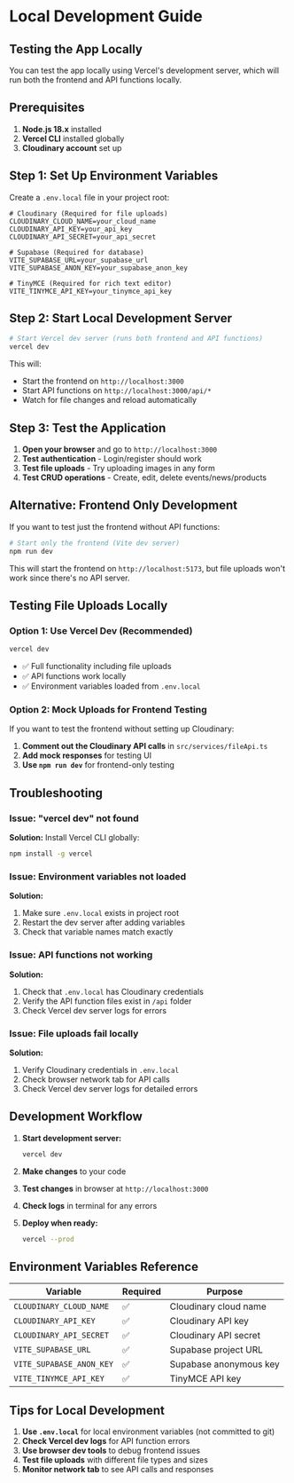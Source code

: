 # Local Development Guide

## Testing the App Locally

You can test the app locally using Vercel's development server, which will run both the frontend and API functions locally.

## Prerequisites

1. **Node.js 18.x** installed
2. **Vercel CLI** installed globally
3. **Cloudinary account** set up

## Step 1: Set Up Environment Variables

Create a `.env.local` file in your project root:

```env
# Cloudinary (Required for file uploads)
CLOUDINARY_CLOUD_NAME=your_cloud_name
CLOUDINARY_API_KEY=your_api_key
CLOUDINARY_API_SECRET=your_api_secret

# Supabase (Required for database)
VITE_SUPABASE_URL=your_supabase_url
VITE_SUPABASE_ANON_KEY=your_supabase_anon_key

# TinyMCE (Required for rich text editor)
VITE_TINYMCE_API_KEY=your_tinymce_api_key
```

## Step 2: Start Local Development Server

```bash
# Start Vercel dev server (runs both frontend and API functions)
vercel dev
```

This will:
- Start the frontend on `http://localhost:3000`
- Start API functions on `http://localhost:3000/api/*`
- Watch for file changes and reload automatically

## Step 3: Test the Application

1. **Open your browser** and go to `http://localhost:3000`
2. **Test authentication** - Login/register should work
3. **Test file uploads** - Try uploading images in any form
4. **Test CRUD operations** - Create, edit, delete events/news/products

## Alternative: Frontend Only Development

If you want to test just the frontend without API functions:

```bash
# Start only the frontend (Vite dev server)
npm run dev
```

This will start the frontend on `http://localhost:5173`, but file uploads won't work since there's no API server.

## Testing File Uploads Locally

### Option 1: Use Vercel Dev (Recommended)
```bash
vercel dev
```
- ✅ Full functionality including file uploads
- ✅ API functions work locally
- ✅ Environment variables loaded from `.env.local`

### Option 2: Mock Uploads for Frontend Testing
If you want to test the frontend without setting up Cloudinary:

1. **Comment out the Cloudinary API calls** in `src/services/fileApi.ts`
2. **Add mock responses** for testing UI
3. **Use `npm run dev`** for frontend-only testing

## Troubleshooting

### Issue: "vercel dev" not found
**Solution:** Install Vercel CLI globally:
```bash
npm install -g vercel
```

### Issue: Environment variables not loaded
**Solution:** 
1. Make sure `.env.local` exists in project root
2. Restart the dev server after adding variables
3. Check that variable names match exactly

### Issue: API functions not working
**Solution:**
1. Check that `.env.local` has Cloudinary credentials
2. Verify the API function files exist in `/api` folder
3. Check Vercel dev server logs for errors

### Issue: File uploads fail locally
**Solution:**
1. Verify Cloudinary credentials in `.env.local`
2. Check browser network tab for API calls
3. Check Vercel dev server logs for detailed errors

## Development Workflow

1. **Start development server:**
   ```bash
   vercel dev
   ```

2. **Make changes** to your code

3. **Test changes** in browser at `http://localhost:3000`

4. **Check logs** in terminal for any errors

5. **Deploy when ready:**
   ```bash
   vercel --prod
   ```

## Environment Variables Reference

| Variable | Required | Purpose |
|----------|----------|---------|
| `CLOUDINARY_CLOUD_NAME` | ✅ | Cloudinary cloud name |
| `CLOUDINARY_API_KEY` | ✅ | Cloudinary API key |
| `CLOUDINARY_API_SECRET` | ✅ | Cloudinary API secret |
| `VITE_SUPABASE_URL` | ✅ | Supabase project URL |
| `VITE_SUPABASE_ANON_KEY` | ✅ | Supabase anonymous key |
| `VITE_TINYMCE_API_KEY` | ✅ | TinyMCE API key |

## Tips for Local Development

1. **Use `.env.local`** for local environment variables (not committed to git)
2. **Check Vercel dev logs** for API function errors
3. **Use browser dev tools** to debug frontend issues
4. **Test file uploads** with different file types and sizes
5. **Monitor network tab** to see API calls and responses 